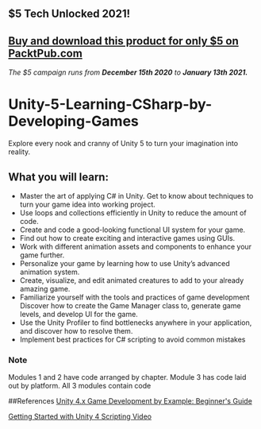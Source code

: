 ## $5 Tech Unlocked 2021!
[Buy and download this product for only $5 on PacktPub.com](https://www.packtpub.com/)
-----
*The $5 campaign         runs from __December 15th 2020__ to __January 13th 2021.__*

# Unity-5-Learning-CSharp-by-Developing-Games
Explore every nook and cranny of Unity 5 to turn your imagination into reality.
## What you will learn: 
* Master the art of applying C# in Unity. Get to know about techniques to turn your game idea into working project.
* Use loops and collections efficiently in Unity to reduce the amount of code. 
* Create and code a good-looking functional UI system for your game.
* Find out how to create exciting and interactive games using GUIs.
* Work with different animation assets and components to enhance your game further.
* Personalize your game by learning how to use Unity’s advanced animation system.
* Create, visualize, and edit animated creatures to add to your already amazing game.
* Familiarize yourself with the tools and practices of game development Discover how to create the Game Manager class to, generate game levels, and develop UI for the game.
* Use the Unity Profiler to find bottlenecks anywhere in your application, and discover how to resolve them.
* Implement best practices for C# scripting to avoid common mistakes

### Note
Modules 1 and 2 have code arranged by chapter. Module 3 has code laid out by platform. All 3 modules contain code

##References
[Unity 4.x Game Development by Example: Beginner's Guide](https://www.packtpub.com/game-development/unity-4x-game-development-example-beginners-guide?utm_source=github&utm_medium=repository&utm_campaign=9781849695268)

[Getting Started with Unity 4 Scripting Video](https://www.packtpub.com/game-development/getting-started-unity-4-scripting-video?utm_source=github&utm_medium=repository&utm_campaign=9781849696128)
